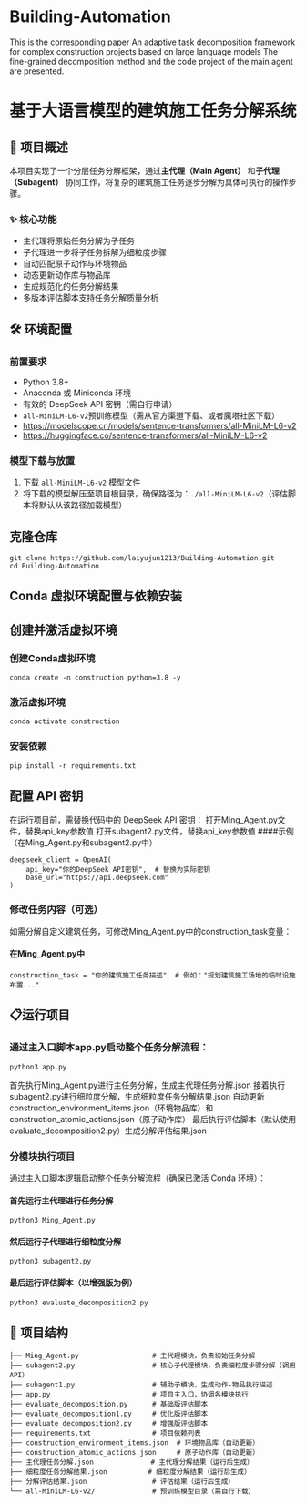 # Building-Automation
This is the corresponding paper An adaptive task decomposition framework for complex construction projects based on large language models The fine-grained decomposition method and the code project of the main agent are presented.

# 基于大语言模型的建筑施工任务分解系统

## 📖 项目概述

本项目实现了一个分层任务分解框架，通过**主代理（Main Agent）** 和**子代理（Subagent）** 协同工作，将复杂的建筑施工任务逐步分解为具体可执行的操作步骤。

### ✨ 核心功能

- 主代理将原始任务分解为子任务
- 子代理进一步将子任务拆解为细粒度步骤
- 自动匹配原子动作与环境物品
- 动态更新动作库与物品库
- 生成规范化的任务分解结果
- 多版本评估脚本支持任务分解质量分析

## 🛠️ 环境配置

### 前置要求

- Python 3.8+
- Anaconda 或 Miniconda 环境
- 有效的 DeepSeek API 密钥（需自行申请）
- `all-MiniLM-L6-v2`预训练模型（需从官方渠道下载、或者魔塔社区下载）
- https://modelscope.cn/models/sentence-transformers/all-MiniLM-L6-v2
- https://huggingface.co/sentence-transformers/all-MiniLM-L6-v2

### 模型下载与放置

1. 下载 `all-MiniLM-L6-v2` 模型文件
2. 将下载的模型解压至项目根目录，确保路径为：`./all-MiniLM-L6-v2`（评估脚本将默认从该路径加载模型）

## 克隆仓库
```
git clone https://github.com/laiyujun1213/Building-Automation.git
cd Building-Automation
```

## Conda 虚拟环境配置与依赖安装

## 创建并激活虚拟环境

### 创建Conda虚拟环境
```
conda create -n construction python=3.8 -y
```

### 激活虚拟环境
```
conda activate construction
```

### 安装依赖
```
pip install -r requirements.txt
```

## 配置 API 密钥
在运行项目前，需替换代码中的 DeepSeek API 密钥：
打开Ming_Agent.py文件，替换api_key参数值
打开subagent2.py文件，替换api_key参数值
####示例（在Ming_Agent.py和subagent2.py中）
```
deepseek_client = OpenAI(
    api_key="你的DeepSeek API密钥",  # 替换为实际密钥
    base_url="https://api.deepseek.com"
)
```

### 修改任务内容（可选）
如需分解自定义建筑任务，可修改Ming_Agent.py中的construction_task变量：
#### 在Ming_Agent.py中

```
construction_task = "你的建筑施工任务描述"  # 例如："规划建筑施工场地的临时设施布置..."
```


## 📋运行项目
### 通过主入口脚本app.py启动整个任务分解流程：
```
python3 app.py
```
首先执行Ming_Agent.py进行主任务分解，生成主代理任务分解.json
接着执行subagent2.py进行细粒度分解，生成细粒度任务分解结果.json
自动更新construction_environment_items.json（环境物品库）和construction_atomic_actions.json（原子动作库）
最后执行评估脚本（默认使用evaluate_decomposition2.py）生成分解评估结果.json

### 分模块执行项目
通过主入口脚本逻辑启动整个任务分解流程（确保已激活 Conda 环境）：
#### 首先运行主代理进行任务分解
```
python3 Ming_Agent.py
```

#### 然后运行子代理进行细粒度分解
```
python3 subagent2.py
```

#### 最后运行评估脚本（以增强版为例）
```
python3 evaluate_decomposition2.py
```



## 📁 项目结构

```
├── Ming_Agent.py                  # 主代理模块，负责初始任务分解
├── subagent2.py                   # 核心子代理模块，负责细粒度步骤分解（调用API）
├── subagent1.py                   # 辅助子模块，生成动作-物品执行描述
├── app.py                         # 项目主入口，协调各模块执行
├── evaluate_decomposition.py      # 基础版评估脚本
├── evaluate_decomposition1.py     # 优化版评估脚本
├── evaluate_decomposition2.py     # 增强版评估脚本
├── requirements.txt               # 项目依赖列表
├── construction_environment_items.json  # 环境物品库（自动更新）
├── construction_atomic_actions.json     # 原子动作库（自动更新）
├── 主代理任务分解.json              # 主代理分解结果（运行后生成）
├── 细粒度任务分解结果.json          # 细粒度分解结果（运行后生成）
├── 分解评估结果.json                # 评估结果（运行后生成）
└── all-MiniLM-L6-v2/              # 预训练模型目录（需自行下载）
```
















































